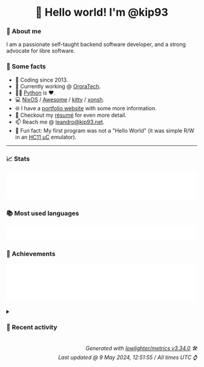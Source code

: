 <!-- README template, populated using this action:
     https://github.com/kip93/kip93/blob/main/.github/workflows/readme.yml. -->

<h1 align="center">👋 Hello world! I'm @kip93</h1> <!-- LOGIN => username -->

### 👤 About me

I am a passionate self-taught backend software developer, and a strong advocate for libre software.


### 💬 Some facts

* 📅 Coding since 2013.
* 💼 Currently working @ [OroraTech](https://ororatech.com/).
* 👨‍💻 [Python](https://github.com/search?q=user%3Akip93&l=python) is ❤️. <!-- LOGIN => username -->
* 💻 [NixOS](https://github.com/NixOS/) /
     [Awesome](https://github.com/awesomeWM/) /
     [kitty](https://github.com/kovidgoyal/kitty/) /
     [xonsh](https://github.com/xonsh/).
* 🌐 I have a [portfolio website](https://kip93.net/) with some more information.
* 📝 Checkout my [résumé](https://kip93.net/resume/) for even more detail.
* 📫 Reach me @ [leandro@kip93.net](mailto:leandro@kip93.net).
* 🎲 Fun fact: My first program was not a "Hello World" (it was simple R/W in an [HC11 µC](https://en.wikipedia.org/wiki/68HC11) emulator).


-----------------------------------------------------------------------------------------------------------------------


### 📈 Stats

![](./stats.svg)


### 📚 Most used languages <!-- by percentage, in decreasing order -->

![](./languages.svg)


### 🏅 Achievements

![](./achievements.svg)


<details> <!-- Last activity -->
<!-- Almost verbatim copy of https://github.com/lowlighter/metrics/blob/latest/source/templates/markdown/partials/activity.ejs, but restructured to be foldable. -->
<summary><h3>📰 Recent activity</h3></summary>

* ➡️ Pushed 310 commits in [kip93/nixpkgs](https://github.com/kip93/nixpkgs) on branch `master`
  * [#98d8d1e](https://github.com/kip93/nixpkgs/commit/98d8d1e) glib: enable introspection on cross
  * [#7f28490](https://github.com/kip93/nixpkgs/commit/7f28490) go-errorlint: 1.4.5 -&gt; 1.5.1

Diff: https://github.com/polyfloyd/go-errorlint/compare/v1.4.5...v1.5.1

Changelog: https://github.com/polyfloyd/go-errorlint/blob/v1.5.1/CHANGELOG.md
  * [#8cb0b06](https://github.com/kip93/nixpkgs/commit/8cb0b06) slumber: 1.0.1 -&gt; 1.1.0
  * [#ca30363](https://github.com/kip93/nixpkgs/commit/ca30363) apostrophe: add aleksana as maintainers
  * [#95d941d](https://github.com/kip93/nixpkgs/commit/95d941d) apostrophe: 2.6.3 -&gt; 3.0
  * [#83ceecf](https://github.com/kip93/nixpkgs/commit/83ceecf) apostrophe: format with nixfmt-rfc-style
  * [#acc5042](https://github.com/kip93/nixpkgs/commit/acc5042) go-cover-treemap: init at 1.4.2
  * [#f73c701](https://github.com/kip93/nixpkgs/commit/f73c701) doublecmd: 1.1.13 -&gt; 1.1.14
  * [#10988d8](https://github.com/kip93/nixpkgs/commit/10988d8) apostrophe: move to pkgs/by-name
  * [#d88ebb8](https://github.com/kip93/nixpkgs/commit/d88ebb8) termsonic: init at 0-unstable-2024-02-02
  * [#3e72972](https://github.com/kip93/nixpkgs/commit/3e72972) lms: init at 3.51.1
  * [#d2ca701](https://github.com/kip93/nixpkgs/commit/d2ca701) psitransfer: 2.1.2 -&gt; 2.2.0
  * [#bd19851](https://github.com/kip93/nixpkgs/commit/bd19851) passt: 2024_04_05.954589b -&gt; 2024_04_26.d03c4e2
  * [#9c2f773](https://github.com/kip93/nixpkgs/commit/9c2f773) factorio: 1.1.104 -&gt; 1.1.107

https://wiki.factorio.com/Version_history/1.1.0#1.1.107
  * [#5bf1b86](https://github.com/kip93/nixpkgs/commit/5bf1b86) cargo-information: 0.4.2 -&gt; 0.6.0
  * [#b171ecf](https://github.com/kip93/nixpkgs/commit/b171ecf) committed: init at 1.0.20
  * [#4621ec1](https://github.com/kip93/nixpkgs/commit/4621ec1) maintainers: add pigeonf
  * [#9f9aa31](https://github.com/kip93/nixpkgs/commit/9f9aa31) gitnuro 1.1.1 -&gt; 1.3.1
  * [#fb1b6c9](https://github.com/kip93/nixpkgs/commit/fb1b6c9) catch2_3: fix build on riscv and armv7l

Co-authored-by: misuzu &lt;neironyan@gmail.com&gt;
  * [#03b68f1](https://github.com/kip93/nixpkgs/commit/03b68f1) nixos-rebuild: Fetch Flake&#39;s default configurationName (Hostname) from targetHost
  * *On 7 May 2024, 20:29:16*
* ➡️ Pushed 10000 commits in [kip93/nixpkgs](https://github.com/kip93/nixpkgs) on branch `chore/ansilove`
  * [#73cb87f](https://github.com/kip93/nixpkgs/commit/73cb87f) Merge pull request #304479 from r-ryantm/auto-update/python311Packages.pytorch-lightning

python311Packages.pytorch-lightning: 2.2.1 -&gt; 2.2.3
  * [#b63c3d4](https://github.com/kip93/nixpkgs/commit/b63c3d4) Merge pull request #309019 from teatwig/cve-bin-tool

cve-util-bin: restructure build inputs
  * [#8d4fe28](https://github.com/kip93/nixpkgs/commit/8d4fe28) Merge pull request #303777 from r-ryantm/auto-update/python311Packages.starlette-wtf

python311Packages.starlette-wtf: 0.4.3 -&gt; 0.4.5
  * [#9387fd2](https://github.com/kip93/nixpkgs/commit/9387fd2) Merge pull request #302882 from r-ryantm/auto-update/python311Packages.stripe

python311Packages.stripe: 9.4.0 -&gt; 9.5.0
  * [#faa2ea4](https://github.com/kip93/nixpkgs/commit/faa2ea4) novops: 0.13.0 -&gt; 0.14.0
  * [#80ee25a](https://github.com/kip93/nixpkgs/commit/80ee25a) Merge pull request #309048 from nvmd/kodi/pvr-iptvsimple-21_8_4

kodiPackages.pvr-iptvsimple: 20.13.0 -&gt; 21.8.4
  * [#e2b0bb3](https://github.com/kip93/nixpkgs/commit/e2b0bb3) Merge pull request #305587 from r-ryantm/auto-update/python311Packages.glean-parser

python311Packages.glean-parser: 13.0.1 -&gt; 14.1.0
  * [#80d505f](https://github.com/kip93/nixpkgs/commit/80d505f) ostree.tests.musl: init

Would have caught the build regression introduced by
1a56b3515b84 (&#34;ostree: version bump and removing old patches&#34;) and
fixed by 966f79bea66d (&#34;pkgsMusl.ostree: fix build&#34;).
  * [#5d2b3ec](https://github.com/kip93/nixpkgs/commit/5d2b3ec) Merge pull request #309038 from r-ryantm/auto-update/flood

flood: 4.8.0 -&gt; 4.8.2
  * [#c6c9a12](https://github.com/kip93/nixpkgs/commit/c6c9a12) Merge pull request #305697 from r-ryantm/auto-update/python311Packages.chart-studio

python311Packages.chart-studio: 5.20.0 -&gt; 5.22.0
  * [#fd97212](https://github.com/kip93/nixpkgs/commit/fd97212) Merge pull request #309051 from qubitnano/pr/popcorntime

popcorntime: 0.5.0 -&gt; 0.5.1, add libGL
  * [#9ced86b](https://github.com/kip93/nixpkgs/commit/9ced86b) Merge pull request #305471 from r-ryantm/auto-update/python311Packages.django-ipware

python311Packages.django-ipware: 6.0.5 -&gt; 7.0.1
  * [#ec713c5](https://github.com/kip93/nixpkgs/commit/ec713c5) Merge pull request #304739 from r-ryantm/auto-update/python311Packages.monty

python311Packages.monty: 2024.3.31 -&gt; 2024.4.17
  * [#d5a5056](https://github.com/kip93/nixpkgs/commit/d5a5056) Merge pull request #305604 from r-ryantm/auto-update/python311Packages.python-telegram-bot

python311Packages.python-telegram-bot: 21.1 -&gt; 21.1.1
  * [#3efc32f](https://github.com/kip93/nixpkgs/commit/3efc32f) Merge pull request #306511 from r-ryantm/auto-update/python311Packages.python-hosts

python311Packages.python-hosts: 1.0.5 -&gt; 1.0.6
  * [#5b6c1d2](https://github.com/kip93/nixpkgs/commit/5b6c1d2) Merge pull request #309057 from r-ryantm/auto-update/files-cli

files-cli: 2.13.14 -&gt; 2.13.27
  * [#0338c9a](https://github.com/kip93/nixpkgs/commit/0338c9a) Merge pull request #307625 from r-ryantm/auto-update/openfortivpn

openfortivpn: 1.21.0 -&gt; 1.22.0
  * [#c8cac6c](https://github.com/kip93/nixpkgs/commit/c8cac6c) Merge pull request #307627 from r-ryantm/auto-update/fabric-installer

fabric-installer: 1.0.0 -&gt; 1.0.1
  * [#b413c92](https://github.com/kip93/nixpkgs/commit/b413c92) fastfetch: set paths for pci.ids amdgpu.ids
  * [#9010eb2](https://github.com/kip93/nixpkgs/commit/9010eb2) Merge pull request #307726 from kashw2/ironbar

ironbar: 0.14.1 -&gt; 0.15.0; added feature checks
  * *On 7 May 2024, 20:27:30*
* ➡️ Pushed 10000 commits in [kip93/nixpkgs](https://github.com/kip93/nixpkgs) on branch `master`
  * [#f88600a](https://github.com/kip93/nixpkgs/commit/f88600a) micronaut: 4.4.1 -&gt; 4.4.2
  * [#7defb8d](https://github.com/kip93/nixpkgs/commit/7defb8d) Merge pull request #308893 from GaetanLepage/zed

zed-editor: 0.133.5 -&gt; 0.133.7
  * [#f9b456b](https://github.com/kip93/nixpkgs/commit/f9b456b) opcr-policy: 0.2.12 -&gt; 0.2.13
  * [#6c67846](https://github.com/kip93/nixpkgs/commit/6c67846) Merge pull request #308718 from JohnRTitor/eww

eww: 0.6.0 -&gt; 0.6.0-unstable-2024-04-26
  * [#7a80902](https://github.com/kip93/nixpkgs/commit/7a80902) boxbuddy: 2.2.2 -&gt; 2.2.3
  * [#7ad92de](https://github.com/kip93/nixpkgs/commit/7ad92de) mu: 1.12.4 -&gt; 1.12.5
  * [#a9a27da](https://github.com/kip93/nixpkgs/commit/a9a27da) Merge pull request #308481 from RaySlash/yofi

yofi: init at 0.2.2
  * [#15b5d6f](https://github.com/kip93/nixpkgs/commit/15b5d6f) prometheus-gitlab-ci-pipelines-exporter: 0.5.7 -&gt; 0.5.8
  * [#76de884](https://github.com/kip93/nixpkgs/commit/76de884) gnome.gnome-terminal: 3.52.0 → 3.52.1

https://gitlab.gnome.org/GNOME/gnome-terminal/-/compare/3.52.0...3.52.1

org.gnome.ShellSearchProvider2.xml is added in-tree via
https://gitlab.gnome.org/GNOME/gnome-terminal/-/commit/63b43d7385cbb5369face0c27ae8a87bfc8acdfd
  * [#fb8e506](https://github.com/kip93/nixpkgs/commit/fb8e506) vte: 0.76.0 → 0.76.1

https://gitlab.gnome.org/GNOME/vte/-/compare/0.76.0...0.76.1

box_drawing_generate.sh dropped via
https://gitlab.gnome.org/GNOME/vte/-/commit/7666d4763be31ceb673136ed09bb6fb7ccdfd48a
  * [#cc7b19b](https://github.com/kip93/nixpkgs/commit/cc7b19b) gnome.gnome-tweaks: 46.0 → 46.1

https://gitlab.gnome.org/GNOME/gnome-tweaks/-/compare/46.0...46.1
  * [#e8f6b2d](https://github.com/kip93/nixpkgs/commit/e8f6b2d) gnome.gnome-software: 46.0 → 46.1

https://gitlab.gnome.org/GNOME/gnome-software/-/compare/46.0...46.1
  * [#e7f6995](https://github.com/kip93/nixpkgs/commit/e7f6995) uhk-agent: 4.0.2 -&gt; 4.1.0
  * [#c5c843e](https://github.com/kip93/nixpkgs/commit/c5c843e) evince: 46.0 → 46.1

https://gitlab.gnome.org/GNOME/evince/-/compare/46.0...46.1

The gio-unix-2.0 thing is there for https://gitlab.gnome.org/GNOME/evince/-/issues/950, I
think with https://gitlab.gnome.org/GNOME/glib/-/commit/5efb84f24a83ba10f6e1ae0385fa0fbc68103ad1
gio-unix-2.0.pc is no longer needed for gio/gunixfdlist.h.
  * [#82bac23](https://github.com/kip93/nixpkgs/commit/82bac23) oranda: 0.6.2 -&gt; 0.6.3
  * [#374e9f9](https://github.com/kip93/nixpkgs/commit/374e9f9) Merge pull request #308865 from r-ryantm/auto-update/wio

wio: unstable-2024-03-23 -&gt; 0.17.3-unstable-2024-04-30
  * [#dc6b85e](https://github.com/kip93/nixpkgs/commit/dc6b85e) linux_xanmod_latest: 6.8.8 -&gt; 6.8.9
  * [#a013465](https://github.com/kip93/nixpkgs/commit/a013465) emilua: 0.6.0 -&gt; 0.7.2 (#308155)
  * [#5f3e8db](https://github.com/kip93/nixpkgs/commit/5f3e8db) rosa: 1.2.36 -&gt; 1.2.38 (#308534)

* rosa: 1.2.36 -&gt; 1.2.38

* disable tests requiring network access

- e2e tests require network access
- TestRhRegionCommand require network access
  * [#03efa21](https://github.com/kip93/nixpkgs/commit/03efa21) linux_xanmod: 6.6.29 -&gt; 6.6.30
  * *On 6 May 2024, 19:50:59*
* ➡️ Pushed 10000 commits in [OroraTech/nixpkgs](https://github.com/OroraTech/nixpkgs) on branch `master`
  * [#bfa909a](https://github.com/OroraTech/nixpkgs/commit/bfa909a) kdePackages.qtkeychain: 0.14.2 -&gt; 0.14.3
  * [#3a772a7](https://github.com/OroraTech/nixpkgs/commit/3a772a7) nwjs: 0.85.0 -&gt; 0.87.0
  * [#d1e72c5](https://github.com/OroraTech/nixpkgs/commit/d1e72c5) Merge pull request #308843 from bobby285271/upd/goa-gtk

gnome-online-accounts-gtk: 3.50.1 -&gt; 3.50.2
  * [#94b8b02](https://github.com/OroraTech/nixpkgs/commit/94b8b02) fflogs: 8.3.42 -&gt; 8.4.0
  * [#5a3e3f6](https://github.com/OroraTech/nixpkgs/commit/5a3e3f6) Merge pull request #308812 from NickCao/sing-box

sing-box: 1.8.12 -&gt; 1.8.13
  * [#84d0380](https://github.com/OroraTech/nixpkgs/commit/84d0380) Merge pull request #304673 from NickCao/tplay

tplay: use rustPlatform.bindgenHook
  * [#80f9c62](https://github.com/OroraTech/nixpkgs/commit/80f9c62) hunt: Fix homepage url
  * [#65847cb](https://github.com/OroraTech/nixpkgs/commit/65847cb) pluto: 5.19.1 -&gt; 5.19.4
  * [#ab02075](https://github.com/OroraTech/nixpkgs/commit/ab02075) agola: 0.8.0 -&gt; 0.9.1
  * [#cbc0c4e](https://github.com/OroraTech/nixpkgs/commit/cbc0c4e) libretro.mame: unstable-2024-04-26 -&gt; unstable-2024-05-03
  * [#4da0f53](https://github.com/OroraTech/nixpkgs/commit/4da0f53) Merge pull request #305966 from RafaelKr/doc/fix-common-config-example

doc: remove discouraged enablePHP config from abstractions example
  * [#2eed3a9](https://github.com/OroraTech/nixpkgs/commit/2eed3a9) Merge pull request #308592 from r-ryantm/auto-update/kodiPackages.pvr-hts

kodiPackages.pvr-hts: 20.7.0 -&gt; 21.2.3
  * [#736142a](https://github.com/OroraTech/nixpkgs/commit/736142a) Merge pull request #308783 from r-ryantm/auto-update/github-runner

github-runner: 2.316.0 -&gt; 2.316.1
  * [#e1c110e](https://github.com/OroraTech/nixpkgs/commit/e1c110e) golangci-lint: 1.57.2 -&gt; 1.58.0

Diff: https://github.com/golangci/golangci-lint/compare/v1.57.2...v1.58.0

Changelog: https://github.com/golangci/golangci-lint/blob/v1.58.0/CHANGELOG.md
  * [#5942ac9](https://github.com/OroraTech/nixpkgs/commit/5942ac9) faac: cleanup null in inputs, don&#39;t set empty list, add meta.homepage
  * [#8278c66](https://github.com/OroraTech/nixpkgs/commit/8278c66) libretro.fbneo: unstable-2024-04-20 -&gt; unstable-2024-05-03
  * [#5eb0774](https://github.com/OroraTech/nixpkgs/commit/5eb0774) libretro.ppsspp: unstable-2024-04-20 -&gt; unstable-2024-05-03
  * [#0f8e7b8](https://github.com/OroraTech/nixpkgs/commit/0f8e7b8) Merge pull request #307857 from TomaSajt/hieroglyphic

hieroglyphic: init at 1.0.1
  * [#ed074b6](https://github.com/OroraTech/nixpkgs/commit/ed074b6) libretro.mame2003-plus: unstable-2024-04-27 -&gt; unstable-2024-05-03
  * [#304dce0](https://github.com/OroraTech/nixpkgs/commit/304dce0) libretro.beetle-supergrafx: unstable-2024-03-22 -&gt; unstable-2024-05-03
  * *On 6 May 2024, 16:20:40*
</details>


<h6 align="right"><em>
    Generated with <a href="https://github.com/lowlighter/metrics/tree/latest/">lowlighter/metrics v3.34.0</a> 🛠️<br> <!-- VERSION => MAJOR.minor.patch -->
    Last updated @ 9 May 2024, 12:51:55 / All times UTC ⌚ <!-- meta.generated => DD/MM/YYYY, hh:mm -->
</em></h6>
